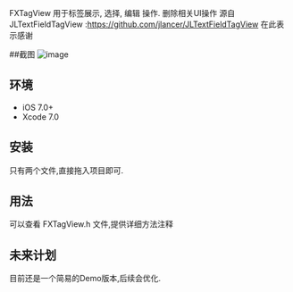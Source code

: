 FXTagView 用于标签展示, 选择, 编辑 操作.
删除相关UI操作 源自 JLTextFieldTagView  :https://github.com/jlancer/JLTextFieldTagView 在此表示感谢

##截图
![image](https://github.com/ftxbird/FXTagView/blob/master/tagViewScreenShot.png) 

## 环境

* iOS 7.0+ 
* Xcode 7.0

## 安装
只有两个文件,直接拖入项目即可.


## 用法

可以查看 FXTagView.h 文件,提供详细方法注释


## 未来计划

目前还是一个简易的Demo版本,后续会优化.
